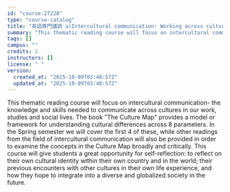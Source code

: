 ```yaml
---
id: "course:27228"
type: "course-catalog"
title: "英語専門講読 a(Intercultural communication: Working across cultures) ／ADVANCED THEMATIC READING (A)"
summary: "This thematic reading course will focus on intercultural communication- the knowledge and skills needed to communicate a…"
tags: []
campus: ""
credits: 2
instructors: []
license: " "
version:
  created_at: "2025-10-09T03:48:57Z"
  updated_at: "2025-10-09T03:48:57Z"
---
```


This thematic reading course will focus on intercultural communication- the knowledge and skills needed to communicate across cultures in our work, studies and social lives. The book "The Culture Map" provides a model or framework for understanding cultural differences across 8 parameters. In the Spring semester we will cover the first 4 of these, while other readings from the field of intercultural communication will also be provided in order to examine the concepts in the Culture Map broadly and critically. This course will give students a great opportunity for self-reflection: to reflect on their own cultural identity within their own country and in the world; their previous encounters with other cultures in their own life experience, and how they hope to integrate into a diverse and globalized society in the future.
